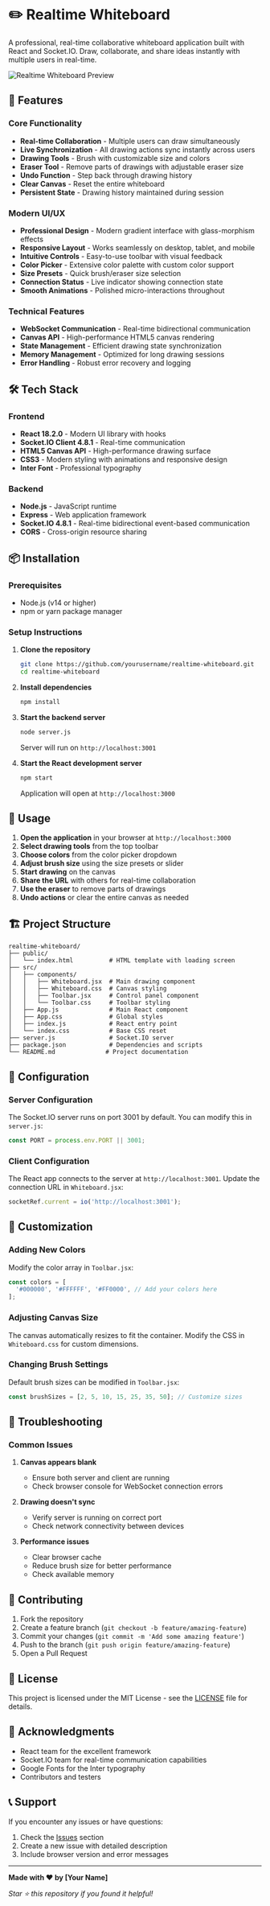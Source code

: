 # ✏️ Realtime Whiteboard

A professional, real-time collaborative whiteboard application built with React and Socket.IO. Draw, collaborate, and share ideas instantly with multiple users in real-time.

![Realtime Whiteboard Preview](https://via.placeholder.com/800x400/667eea/ffffff?text=Realtime+Whiteboard+Preview)

## 🚀 Features

### Core Functionality
- **Real-time Collaboration** - Multiple users can draw simultaneously
- **Live Synchronization** - All drawing actions sync instantly across users
- **Drawing Tools** - Brush with customizable size and colors
- **Eraser Tool** - Remove parts of drawings with adjustable eraser size
- **Undo Function** - Step back through drawing history
- **Clear Canvas** - Reset the entire whiteboard
- **Persistent State** - Drawing history maintained during session

### Modern UI/UX
- **Professional Design** - Modern gradient interface with glass-morphism effects
- **Responsive Layout** - Works seamlessly on desktop, tablet, and mobile
- **Intuitive Controls** - Easy-to-use toolbar with visual feedback
- **Color Picker** - Extensive color palette with custom color support
- **Size Presets** - Quick brush/eraser size selection
- **Connection Status** - Live indicator showing connection state
- **Smooth Animations** - Polished micro-interactions throughout

### Technical Features
- **WebSocket Communication** - Real-time bidirectional communication
- **Canvas API** - High-performance HTML5 canvas rendering
- **State Management** - Efficient drawing state synchronization
- **Memory Management** - Optimized for long drawing sessions
- **Error Handling** - Robust error recovery and logging

## 🛠️ Tech Stack

### Frontend
- **React 18.2.0** - Modern UI library with hooks
- **Socket.IO Client 4.8.1** - Real-time communication
- **HTML5 Canvas API** - High-performance drawing surface
- **CSS3** - Modern styling with animations and responsive design
- **Inter Font** - Professional typography

### Backend
- **Node.js** - JavaScript runtime
- **Express** - Web application framework
- **Socket.IO 4.8.1** - Real-time bidirectional event-based communication
- **CORS** - Cross-origin resource sharing

## 📦 Installation

### Prerequisites
- Node.js (v14 or higher)
- npm or yarn package manager

### Setup Instructions

1. **Clone the repository**
   ```bash
   git clone https://github.com/yourusername/realtime-whiteboard.git
   cd realtime-whiteboard
   ```

2. **Install dependencies**
   ```bash
   npm install
   ```

3. **Start the backend server**
   ```bash
   node server.js
   ```
   Server will run on `http://localhost:3001`

4. **Start the React development server**
   ```bash
   npm start
   ```
   Application will open at `http://localhost:3000`

## 🚀 Usage

1. **Open the application** in your browser at `http://localhost:3000`
2. **Select drawing tools** from the top toolbar
3. **Choose colors** from the color picker dropdown
4. **Adjust brush size** using the size presets or slider
5. **Start drawing** on the canvas
6. **Share the URL** with others for real-time collaboration
7. **Use the eraser** to remove parts of drawings
8. **Undo actions** or clear the entire canvas as needed

## 🏗️ Project Structure

```
realtime-whiteboard/
├── public/
│   └── index.html          # HTML template with loading screen
├── src/
│   ├── components/
│   │   ├── Whiteboard.jsx  # Main drawing component
│   │   ├── Whiteboard.css  # Canvas styling
│   │   ├── Toolbar.jsx     # Control panel component
│   │   └── Toolbar.css     # Toolbar styling
│   ├── App.js              # Main React component
│   ├── App.css             # Global styles
│   ├── index.js            # React entry point
│   └── index.css           # Base CSS reset
├── server.js               # Socket.IO server
├── package.json            # Dependencies and scripts
└── README.md              # Project documentation
```

## 🔧 Configuration

### Server Configuration
The Socket.IO server runs on port 3001 by default. You can modify this in `server.js`:

```javascript
const PORT = process.env.PORT || 3001;
```

### Client Configuration
The React app connects to the server at `http://localhost:3001`. Update the connection URL in `Whiteboard.jsx`:

```javascript
socketRef.current = io('http://localhost:3001');
```

## 🎨 Customization

### Adding New Colors
Modify the color array in `Toolbar.jsx`:

```javascript
const colors = [
  '#000000', '#FFFFFF', '#FF0000', // Add your colors here
];
```

### Adjusting Canvas Size
The canvas automatically resizes to fit the container. Modify the CSS in `Whiteboard.css` for custom dimensions.

### Changing Brush Settings
Default brush sizes can be modified in `Toolbar.jsx`:

```javascript
const brushSizes = [2, 5, 10, 15, 25, 35, 50]; // Customize sizes
```

## 🐛 Troubleshooting

### Common Issues

1. **Canvas appears blank**
   - Ensure both server and client are running
   - Check browser console for WebSocket connection errors

2. **Drawing doesn't sync**
   - Verify server is running on correct port
   - Check network connectivity between devices

3. **Performance issues**
   - Clear browser cache
   - Reduce brush size for better performance
   - Check available memory

## 🤝 Contributing

1. Fork the repository
2. Create a feature branch (`git checkout -b feature/amazing-feature`)
3. Commit your changes (`git commit -m 'Add some amazing feature'`)
4. Push to the branch (`git push origin feature/amazing-feature`)
5. Open a Pull Request

## 📝 License

This project is licensed under the MIT License - see the [LICENSE](LICENSE) file for details.

## 🙏 Acknowledgments

- React team for the excellent framework
- Socket.IO team for real-time communication capabilities
- Google Fonts for the Inter typography
- Contributors and testers

## 📞 Support

If you encounter any issues or have questions:

1. Check the [Issues](https://github.com/yourusername/realtime-whiteboard/issues) section
2. Create a new issue with detailed description
3. Include browser version and error messages

---

**Made with ❤️ by [Your Name]**

*Star ⭐ this repository if you found it helpful!*

